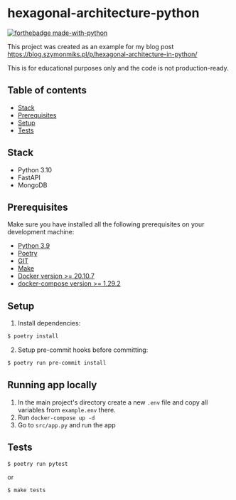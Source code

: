 # hexagonal-architecture-python

[![forthebadge made-with-python](http://ForTheBadge.com/images/badges/made-with-python.svg)](https://www.python.org/)

This project was created as an example for my blog post https://blog.szymonmiks.pl/p/hexagonal-architecture-in-python/

This is for educational purposes only and the code is not production-ready.

## Table of contents

* [Stack](#stack)
* [Prerequisites](#prerequisites)
* [Setup](#setup)
* [Tests](#tests)

## Stack

- Python 3.10
- FastAPI
- MongoDB

## Prerequisites

Make sure you have installed all the following prerequisites on your development machine:

- [Python 3.9](https://www.python.org/downloads/)
- [Poetry](https://python-poetry.org/)
- [GIT](https://git-scm.com/downloads)
- [Make](http://gnuwin32.sourceforge.net/packages/make.htm)
- [Docker version >= 20.10.7](https://www.docker.com/get-started)
- [docker-compose version >= 1.29.2](https://docs.docker.com/compose/install/)

## Setup

1. Install dependencies:

```bash
$ poetry install
```

2. Setup pre-commit hooks before committing:

```bash
$ poetry run pre-commit install
```

## Running app locally

1. In the main project's directory create a new `.env` file and copy all variables from `example.env` there.
2. Run `docker-compose up -d`
3. Go to `src/app.py` and run the app

## Tests


```bash
$ poetry run pytest
```

or

```bash
$ make tests
```
